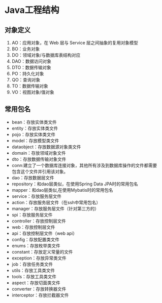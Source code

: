 # Java工程结构

## 对象定义

1. AO：应用对象，在 Web 层与 Service 层之间抽象的复用对象模型
2. BO：业务对象
3. DO：领域对象/与数据库表结构对应
4. DAO：数据访问对象
5. DTO：数据传输对象
6. PO：持久化对象
7. QO：查询对象
8. TO：数据传输对象
9. VO：视图对象/值对象

## 常用包名

- bean：存放实体类文件
- entity：存放实体类文件
- pojo：存放实体类文件
- model：存放模型类文件
- dataobject：存放数据源对象类文件
- domain：存放领域对象文件
- dto：存放数据传输对象文件
- conn:建立了一个数据库连接对象，其他所有涉及到数据库操作的文件都需要包含这个文件并引用该对象。
- dao：存放数据层文件
- repository：和dao层类似，在使用Spring Data JPA时的常用包名
- mapper：和dao层类似,在使用Mybatis时的常用包名
- service：存放服务层文件
- action：存放服务层文件（在ssh中常用包名）
- manager：存放服务层文件（针对第三方的）
- spi：存放服务层文件
- controller：存放控制层文件
- web：存放控制层文件
- api：存放控制层文件（web api）
- config：存放配置类文件
- enums：存放枚举类文件
- constant：存放定义常量的文件
- exception：存放异常类文件
- job：存放任务类文件
- utils：存放工具类文件
- tools：存放工具类文件
- aspect：存放切面类文件
- converter：存放转换器文件
- interceptor：存放拦截器文件